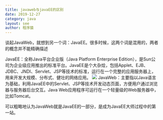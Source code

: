 ```yaml
---
title: javaweb与javaEE的区别
date: 2019-12-27
category: java
layout: see
author: 程序猿
---
```

谈起JavaWeb，就想到另一个词：JavaEE。很多时候，这两个词是混用的，两者的概念并不能精确描述  

JavaEE：全称Java平台企业版（Java Platform Enterprise Edition），是Sun公司为企业级应用推出的标准平台。JavaEE是个大杂烩，包括Applet、EJB、JDBC、JNDI、Servlet、JSP等技术的标准，运行在一个完整的应用服务器上，用来开发大规模、分布式、健壮的网络应用。
<img src="/public/images/lun1.jpg" class="img_cen">
JavaWeb：主要指以Java语言为基础，利用JavaEE中的Servlet、JSP等技术开发动态页面，方便用户通过浏览器与服务器后台交互。Java Web应用程序可运行在一个轻量级的Web服务器中，比如Tomcat。  

可以粗略地认为JavaWeb就是JavaEE的一部分，是成为JavaEE大师过程中的第一站。

